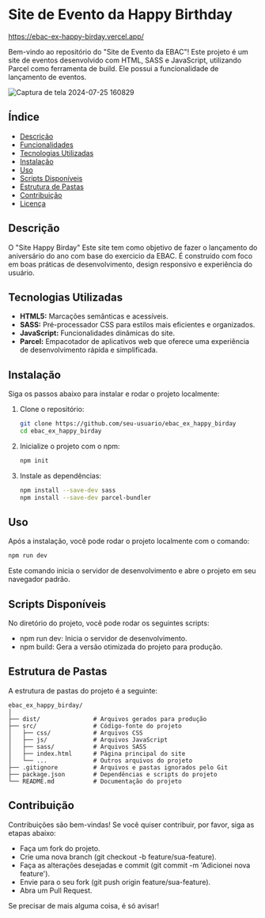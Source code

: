 # Site de Evento da Happy Birthday
https://ebac-ex-happy-birday.vercel.app/

Bem-vindo ao repositório do "Site de Evento da EBAC"! Este projeto é um site de eventos desenvolvido com HTML, SASS e JavaScript, utilizando Parcel como ferramenta de build. Ele possui a funcionalidade de lançamento de eventos.

![Captura de tela 2024-07-25 160829](https://github.com/user-attachments/assets/4bd7287f-46c4-499e-b739-9e22373806cc)



## Índice

- [Descrição](#descrição)
- [Funcionalidades](#funcionalidades)
- [Tecnologias Utilizadas](#tecnologias-utilizadas)
- [Instalação](#instalação)
- [Uso](#uso)
- [Scripts Disponíveis](#scripts-disponíveis)
- [Estrutura de Pastas](#estrutura-de-pastas)
- [Contribuição](#contribuição)
- [Licença](#licença)

## Descrição 

O "Site Happy Birday" Este site tem como objetivo de fazer o lançamento do aniversário do ano com base do exercicio da EBAC. É construído com foco em boas práticas de desenvolvimento, design responsivo e experiência do usuário.

## Tecnologias Utilizadas

- **HTML5:** Marcações semânticas e acessíveis.
- **SASS:** Pré-processador CSS para estilos mais eficientes e organizados.
- **JavaScript:** Funcionalidades dinâmicas do site.
- **Parcel:** Empacotador de aplicativos web que oferece uma experiência de desenvolvimento rápida e simplificada.

## Instalação

Siga os passos abaixo para instalar e rodar o projeto localmente:

1. Clone o repositório:

    ```bash
    git clone https://github.com/seu-usuario/ebac_ex_happy_birday
    cd ebac_ex_happy_birday
    ```

2. Inicialize o projeto com o npm:

    ```bash
    npm init
    ```

3. Instale as dependências:

    ```bash
    npm install --save-dev sass
    npm install --save-dev parcel-bundler
    ```

## Uso

Após a instalação, você pode rodar o projeto localmente com o comando:

```bash
npm run dev
````
Este comando inicia o servidor de desenvolvimento e abre o projeto em seu navegador padrão.

## Scripts Disponíveis

No diretório do projeto, você pode rodar os seguintes scripts:

- npm run dev: Inicia o servidor de desenvolvimento.
- npm build: Gera a versão otimizada do projeto para produção.

## Estrutura de Pastas
A estrutura de pastas do projeto é a seguinte:
````
ebac_ex_happy_birday/
│
├── dist/               # Arquivos gerados para produção
├── src/                # Código-fonte do projeto
│   ├── css/            # Arquivos CSS
│   ├── js/             # Arquivos JavaScript
│   ├── sass/           # Arquivos SASS
│   ├── index.html      # Página principal do site
│   └── ...             # Outros arquivos do projeto
├── .gitignore          # Arquivos e pastas ignorados pelo Git
├── package.json        # Dependências e scripts do projeto
└── README.md           # Documentação do projeto
`````

## Contribuição

Contribuições são bem-vindas! Se você quiser contribuir, por favor, siga as etapas abaixo:

- Faça um fork do projeto.
- Crie uma nova branch (git checkout -b feature/sua-feature).
- Faça as alterações desejadas e commit (git commit -m 'Adicionei nova feature').
- Envie para o seu fork (git push origin feature/sua-feature).
- Abra um Pull Request.

  
Se precisar de mais alguma coisa, é só avisar!


